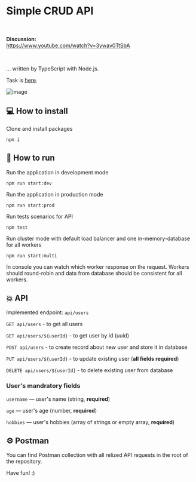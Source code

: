 # Simple CRUD API

<br/>

**Discussion:**  
https://www.youtube.com/watch?v=3ywav0TtSbA

<br/>

... written by TypeScript with Node.js.

Task is [here](https://github.com/AlreadyBored/nodejs-assignments/blob/main/assignments/crud-api/assignment.md).

![image](https://user-images.githubusercontent.com/29270751/174495818-df88cd45-66f7-45a5-a6e5-77b90ea822ab.png)

## 💻 How to install

Clone and install packages

```
npm i
```

## 🚀 How to run

Run the application in development mode

```
npm run start:dev
```

Run the application in production mode

```
npm run start:prod
```

Run tests scenarios for API

```
npm test
```

Run cluster mode with default load balancer and one in-memory-database for all workers

```
npm run start:multi
```

In console you can watch which worker response on the request. Workers should round-robin and data from database should be consistent for all workers.

## 💥 API

Implemented endpoint: `api/users`

`GET api/users` - to get all users

`GET api/users/${userId}` - to get user by id (uuid)

`POST api/users` - to create record about new user and store it in database

`PUT api/users/${userId}` - to update existing user (**all fields required**)

`DELETE api/users/${userId}` - to delete existing user from database

### User's mandratory fields

`username` — user's name (string, **required**)

`age` — user's age (number, **required**)

`hobbies` — user's hobbies (array of strings or empty array, **required**)

## ⚙️ Postman

You can find Postman collection with all relized API requests in the root of the repository.

Have fun! :)
